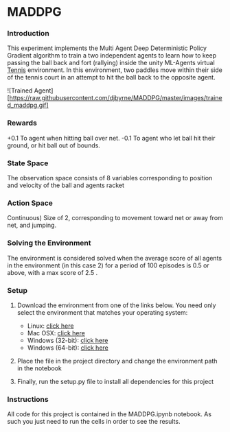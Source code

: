 
# MADDPG

### Introduction

This experiment implements the Multi Agent Deep Deterministic Policy Gradient algorithm to train a two independent agents to learn how to keep passing the ball back and fort (rallying) inside the unity ML-Agents virtual [Tennis](https://github.com/Unity-Technologies/ml-agents/blob/master/docs/Learning-Environment-Examples.md#tennis) environment. In this environment, two paddles move within their side of the tennis court in an attempt to hit the ball back to the opposite agent.

![Trained Agent][https://raw.githubusercontent.com/djbyrne/MADDPG/master/images/trained_maddpg.gif]

### Rewards

+0.1 To agent when hitting ball over net.
-0.1 To agent who let ball hit their ground, or hit ball out of bounds.

### State Space

The observation space consists of 8 variables corresponding to position and velocity of the ball and agents racket

### Action Space

Continuous) Size of 2, corresponding to movement toward net or away from net, and jumping.

### Solving the Environment
The environment is considered solved when the average score of all agents in the environment (in this case 2) for a period of 100 episodes is 0.5 or above, with a max score of 2.5 .

### Setup

1. Download the environment from one of the links below.  You need only select the environment that matches your operating system:


    - Linux: [click here](https://s3-us-west-1.amazonaws.com/udacity-drlnd/P2/Reacher/Reacher_Linux.zip)
    - Mac OSX: [click here](https://s3-us-west-1.amazonaws.com/udacity-drlnd/P2/Reacher/Reacher.app.zip)
    - Windows (32-bit): [click here](https://s3-us-west-1.amazonaws.com/udacity-drlnd/P2/Reacher/Reacher_Windows_x86.zip)
    - Windows (64-bit): [click here](https://s3-us-west-1.amazonaws.com/udacity-drlnd/P2/Reacher/Reacher_Windows_x86_64.zip)

2. Place the file in the project directory and change the environment path in the notebook

3. Finally, run the setup.py file to install all dependencies for this project

### Instructions

All code for this project is contained in the MADDPG.ipynb notebook. As such you just need to run the cells in order to see the results.
